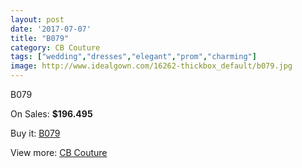 ```yaml
---
layout: post
date: '2017-07-07'
title: "B079"
category: CB Couture
tags: ["wedding","dresses","elegant","prom","charming"]
image: http://www.idealgown.com/16262-thickbox_default/b079.jpg
---
```

B079

On Sales: **$196.495**
<a href="https://www.idealgown.com/en/cb-couture/6477-b079.html"><amp-img layout="responsive" width="600" height="600" src="//www.idealgown.com/16262-thickbox_default/b079.jpg" alt="B079 0" /></a>
<a href="https://www.idealgown.com/en/cb-couture/6477-b079.html"><amp-img layout="responsive" width="600" height="600" src="//www.idealgown.com/16264-thickbox_default/b079.jpg" alt="B079 1" /></a>
<a href="https://www.idealgown.com/en/cb-couture/6477-b079.html"><amp-img layout="responsive" width="600" height="600" src="//www.idealgown.com/16263-thickbox_default/b079.jpg" alt="B079 2" /></a>

Buy it: [B079](https://www.idealgown.com/en/cb-couture/6477-b079.html "B079")

View more: [CB Couture](https://www.idealgown.com/en/94-cb-couture "CB Couture")